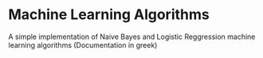# Machine Learning Algorithms
A simple implementation of Naive Bayes and Logistic Reggression machine learning algorithms
(Documentation in greek)
